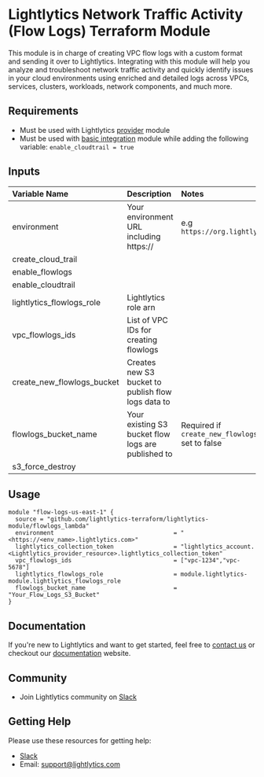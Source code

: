 Lightlytics Network Traffic Activity (Flow Logs) Terraform Module
=================================================================
This module is in charge of creating VPC flow logs with a custom format and sending it over to Lightlytics. 
Integrating with this module will help you analyze and troubleshoot network traffic activity and quickly identify issues in your cloud environments using enriched and detailed logs across VPCs, services, clusters, workloads, network components, and much more.


Requirements
------------
- Must be used with Lightlytics [provider](https://github.com/lightlytics-terraform/lightlytics-provider.git) module
- Must be used with [basic integration](https://github.com/lightlytics-terraform/lightlytics-module/tree/main/basic_integration) module while adding the following variable: `enable_cloudtrail = true`


Inputs
------
| Variable Name                     | Description                                         | Notes                                                                        | Type           | Required? | Default |
| :-------------------------------- | :-------------------------------------------------  | :----------------------------------------------------------------------------|:---------------|:--------- |:--------|
| environment                       | Your environment URL including https://             | e.g `https://org.lightlytics.com`                                            | `string`       | Yes       | n/a     |
| create_cloud_trail                |                                                     |                                                                              | `bool`         | No        | `false` |
| enable_flowlogs                   |                                                     |                                                                              | `bool`         | No        | `true`  |
| enable_cloudtrail                 |                                                     |                                                                              | `bool`         | No        | `true`  |
| lightlytics_flowlogs_role         | Lightlytics role arn                                |																				 | `string`       | Yes       | n/a     |
| vpc_flowlogs_ids					| List of VPC IDs for creating flowlogs               |   																			 | `list(string)` | No        | n/a     |
| create_new_flowlogs_bucket		| Creates new S3 bucket to publish flow logs data to  |                                                                      	     | `bool`         | No        | `false` |
| flowlogs_bucket_name              | Your existing S3 bucket flow logs are published to | Required if `create_new_flowlogs_bucket` set to false                        | `string`       | No        | n/a     |    
| s3_force_destroy                  |                                                     |                                                                              | `bool`         | No        | `true`  |


Usage
-----

```hcl
module "flow-logs-us-east-1" {
  source = "github.com/lightlytics-terraform/lightlytics-module/flowlogs_lambda"
  environment                                  = "<https://<env_name>.lightlytics.com>"
  lightlytics_collection_token                 = "lightlytics_account.<Lightlytics_provider_resource>.lightlytics_collection_token"
  vpc_flowlogs_ids                             = ["vpc-1234","vpc-5678"]
  lightlytics_flowlogs_role                    = module.lightlytics-module.lightlytics_flowlogs_role
  flowlogs_bucket_name                         = "Your_Flow_Logs_S3_Bucket"
}
```


Documentation
-------------
If you're new to Lightlytics and want to get started, feel free to [contact us](https://www.lightlytics.com/contact-us) or checkout our [documentation](https://docs.lightlytics.com/) website.


Community
---------
- Join Lightlytics community on [Slack](https://join.slack.com/t/lightlyticscommunity/shared_invite/zt-1f7dk2yo7-xBTOU_o4tOnAjoFxfHVF8Q)


Getting Help
------------
Please use these resources for getting help:
- [Slack](https://join.slack.com/t/lightlyticscommunity/shared_invite/zt-1f7dk2yo7-xBTOU_o4tOnAjoFxfHVF8Q)
- Email: support@lightlytics.com
